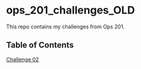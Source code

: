 # ops_201_challenges_OLD
This repo contains my challenges from Ops 201.

## Table of Contents
[Challenge 02]()

